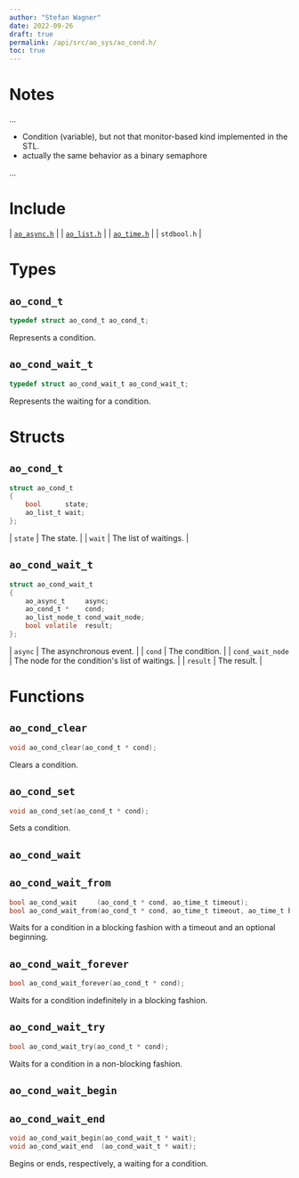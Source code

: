 ```yaml
---
author: "Stefan Wagner"
date: 2022-09-26
draft: true
permalink: /api/src/ao_sys/ao_cond.h/
toc: true
---
```


# Notes

...

- Condition (variable), but not that monitor-based kind implemented in the STL.
- actually the same behavior as a binary semaphore

...

# Include

| [`ao_async.h`](ao_async.h.md) |
| [`ao_list.h`](../ao/ao_list.h.md) |
| [`ao_time.h`](ao_time.h.md) |
| `stdbool.h` |

# Types

## `ao_cond_t`

```c
typedef struct ao_cond_t ao_cond_t;
```

Represents a condition.

## `ao_cond_wait_t`

```c
typedef struct ao_cond_wait_t ao_cond_wait_t;
```

Represents the waiting for a condition.

# Structs

## `ao_cond_t`

```c
struct ao_cond_t
{
    bool      state;
    ao_list_t wait;
};
```

| `state` | The state. |
| `wait` | The list of waitings. |

## `ao_cond_wait_t`

```c
struct ao_cond_wait_t
{
    ao_async_t     async;
    ao_cond_t *    cond;
    ao_list_node_t cond_wait_node;
    bool volatile  result;
};
```

| `async` | The asynchronous event. |
| `cond` | The condition. |
| `cond_wait_node` | The node for the condition's list of waitings. |
| `result` | The result. |

# Functions

## `ao_cond_clear`

```c
void ao_cond_clear(ao_cond_t * cond);
```

Clears a condition.

## `ao_cond_set`

```c
void ao_cond_set(ao_cond_t * cond);
```

Sets a condition.

## `ao_cond_wait`
## `ao_cond_wait_from`

```c
bool ao_cond_wait     (ao_cond_t * cond, ao_time_t timeout);
bool ao_cond_wait_from(ao_cond_t * cond, ao_time_t timeout, ao_time_t beginning);
```

Waits for a condition in a blocking fashion with a timeout and an optional beginning.

## `ao_cond_wait_forever`

```c
bool ao_cond_wait_forever(ao_cond_t * cond);
```

Waits for a condition indefinitely in a blocking fashion.

## `ao_cond_wait_try`

```c
bool ao_cond_wait_try(ao_cond_t * cond);
```

Waits for a condition in a non-blocking fashion.

## `ao_cond_wait_begin`
## `ao_cond_wait_end`

```c
void ao_cond_wait_begin(ao_cond_wait_t * wait);
void ao_cond_wait_end  (ao_cond_wait_t * wait);
```

Begins or ends, respectively, a waiting for a condition.
